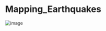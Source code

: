 # Mapping_Earthquakes

![image](https://user-images.githubusercontent.com/95547517/160049745-8a1c4866-3ab2-4ab7-ab7b-1648c3e61046.png)
